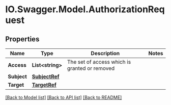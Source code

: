 # IO.Swagger.Model.AuthorizationRequest
## Properties

Name | Type | Description | Notes
------------ | ------------- | ------------- | -------------
**Access** | **List&lt;string&gt;** | The set of access which is granted or removed | 
**Subject** | [**SubjectRef**](SubjectRef.md) |  | 
**Target** | [**TargetRef**](TargetRef.md) |  | 

[[Back to Model list]](../README.md#documentation-for-models) [[Back to API list]](../README.md#documentation-for-api-endpoints) [[Back to README]](../README.md)

